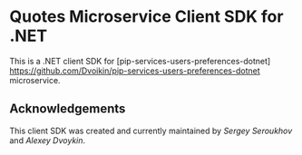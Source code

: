 # Quotes Microservice Client SDK for .NET

This is a .NET client SDK for [pip-services-users-preferences-dotnet] https://github.com/Dvoikin/pip-services-users-preferences-dotnet microservice.

## Acknowledgements

This client SDK was created and currently maintained by *Sergey Seroukhov* and *Alexey Dvoykin*.
